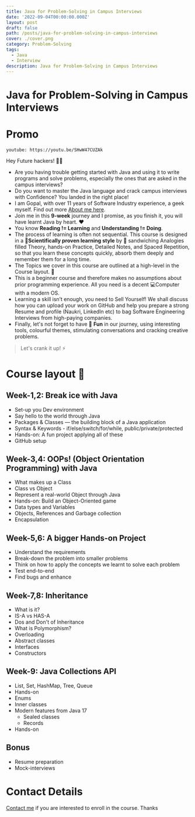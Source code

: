 ```yaml
---
title: Java for Problem-Solving in Campus Interviews
date: '2022-09-04T00:00:00.000Z'
layout: post
draft: false
path: /posts/java-for-problem-solving-in-campus-interviews
cover: ./cover.png
category: Problem-Solving
tags:
  - Java
  - Interview
description: Java for Problem-Solving in Campus Interviews
---
```


# Java for Problem-Solving in Campus Interviews

# Promo

`youtube: https://youtu.be/SHwW47CUZAk`

Hey Future hackers! 👋🏼

- Are you having trouble getting started with Java and using it to write programs and solve problems, especially the ones that are asked in the campus interviews?
- Do you want to master the Java language and crack campus interviews with Confidence? You landed in the right place!
- I am Gopal, with over 11 years of Software Industry experience, a geek myself. Find out more [About me here](/about-me/).
- Join me in this **9-week** journey and I promise, as you finish it, you will have learnt Java by heart. ❤️
- You know **Reading != Learning** and **Understanding != Doing**.
- The process of learning is often not sequential. This course is designed in a 🧠**Scientifically proven learning style** by 🥪 sandwiching Analogies filled Theory, hands-on Practice, Detailed Notes, and Spaced Repetition, so that you learn these concepts quickly, absorb them deeply and remember them for a long time.
- The Topics we cover in this course are outlined at a high-level in the Course layout. 📜
- This is a beginner course and therefore makes no assumptions about prior programming experience. All you need is a decent 💻Computer with a modern OS.
- Learning a skill isn’t enough, you need to Sell Yourself! We shall discuss how you can upload your work on GitHub and help you prepare a strong Resume and profile (Naukri, LinkedIn etc) to bag Software Engineering Interviews from high-paying companies.
- Finally, let's not forget to have 🥳 **Fun** in our journey, using interesting tools, colourful themes, stimulating conversations and cracking creative problems.

> Let's crank it up! ⚡

# Course layout 📜

## Week-1,2: Break ice with Java

- Set-up you Dev environment
- Say hello to the world through Java
- Packages & Classes — the building block of a Java application
- Syntax & Keywords - if/else/switch/for/while, public/private/protected
- Hands-on: A fun project applying all of these
- GitHub setup

## Week-3,4: OOPs! (Object Orientation Programming) with Java

- What makes up a Class
- Class vs Object
- Represent a real-world Object through Java
- Hands-on: Build an Object-Oriented game
- Data types and Variables
- Objects, References and Garbage collection
- Encapsulation

## Week-5,6: A bigger Hands-on Project

- Understand the requirements
- Break-down the problem into smaller problems
- Think on how to apply the concepts we learnt to solve each problem
- Test end-to-end
- Find bugs and enhance

## Week-7,8: Inheritance

- What is it?
- IS-A vs HAS-A
- Dos and Don't of Inheritance
- What is Polymorphism?
- Overloading
- Abstract classes
- Interfaces
- Constructors

## Week-9: Java Collections API

- List, Set, HashMap, Tree, Queue
- Hands-on
- Enums
- Inner classes
- Modern features from Java 17
    - Sealed classes
    - Records
- Hands-on

## Bonus

- Resume preparation
- Mock-interviews

# Contact Details

[Contact me](/contact-me/) if you are interested to enroll in the course. Thanks
